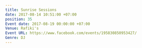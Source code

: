 ```yaml
---
title: Sunrise Sessions
date: 2017-08-14 10:51:00 +07:00
position: 35
Event date: 2017-08-19 00:00:00 +07:00
Venue: Rafiki's
Event URL: https://www.facebook.com/events/195830850953427/
Genre: DJ
---
```


